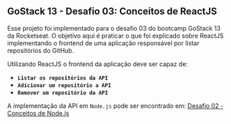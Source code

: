 ## GoStack 13 - Desafio 03: Conceitos de ReactJS

Esse projeto foi implementado para o desafio 03 do bootcamp GoStack 13 da Rocketseat. O objetivo aqui é praticar o que foi explicado sobre ReactJS implementando o frontend de uma aplicação responsável por listar repositórios do GitHub.

Utilizando ReactJS o frontend da aplicação deve ser capaz de:

- **`Listar os repositórios da API`**
- **`Adicionar um repositório a API`**
- **`Remover um repositório da API`**

A implementação da API em `Node.js` pode ser encontrado em: [Desafio 02 - Conceitos de Node.js](https://github.com/RCarvalhoDan/conceitos-nodejs)
